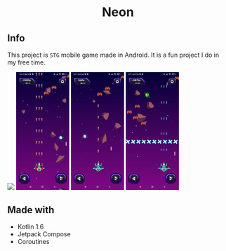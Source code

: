 <h1 align="center">Neon</h1>

## Info

This project is `STG` mobile game made in Android. It is a fun project I do in my free time.

<div float="left">
<img src="/preview/neon_preview.gif"  width="24%"/>
<img src="/preview/screenshot_3.jpg"  width="24%"/>
<img src="/preview/screenshot_2.jpg"  width="24%"/>
<img src="/preview/screenshot_1.jpg"  width="24%"/>
</div>

## Made with

- Kotlin 1.6
- Jetpack Compose
- Coroutines